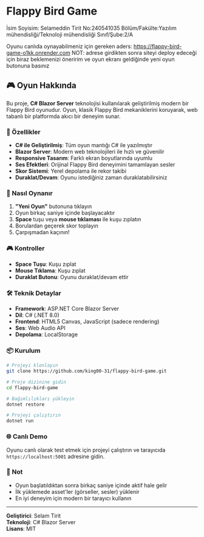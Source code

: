 # Flappy Bird Game
İsim Soyisim: Selameddin Tirit
No:240541035
Bölüm/Fakülte:Yazılım mühendisliği/Teknoloji mühendisliği
Sınıf/Şube:2/A

Oyunu canlıda oynayabilmeniz için gereken aders: https://flappy-bird-game-o1kk.onrender.com
NOT: adrese girdikten sonra siteyi deploy edeceği için biraz beklemenizi öneririm ve oyun ekranı geldiğinde yeni oyun butonuna basınız
## 🎮 Oyun Hakkında

Bu proje, **C# Blazor Server** teknolojisi kullanılarak geliştirilmiş modern bir Flappy Bird oyunudur. Oyun, klasik Flappy Bird mekaniklerini koruyarak, web tabanlı bir platformda akıcı bir deneyim sunar.

### 🚀 Özellikler

- **C# ile Geliştirilmiş**: Tüm oyun mantığı C# ile yazılmıştır
- **Blazor Server**: Modern web teknolojileri ile hızlı ve güvenilir
- **Responsive Tasarım**: Farklı ekran boyutlarında uyumlu
- **Ses Efektleri**: Orijinal Flappy Bird deneyimini tamamlayan sesler
- **Skor Sistemi**: Yerel depolama ile rekor takibi
- **Duraklat/Devam**: Oyunu istediğiniz zaman duraklatabilirsiniz

### 🎯 Nasıl Oynanır

1. **"Yeni Oyun"** butonuna tıklayın
2. Oyun birkaç saniye içinde başlayacaktır
3. **Space** tuşu veya **mouse tıklaması** ile kuşu zıplatın
4. Borulardan geçerek skor toplayın
5. Çarpışmadan kaçının!

### 🎮 Kontroller

- **Space Tuşu**: Kuşu zıplat
- **Mouse Tıklama**: Kuşu zıplat
- **Duraklat Butonu**: Oyunu duraklat/devam ettir

### 🛠️ Teknik Detaylar

- **Framework**: ASP.NET Core Blazor Server
- **Dil**: C# (.NET 8.0)
- **Frontend**: HTML5 Canvas, JavaScript (sadece rendering)
- **Ses**: Web Audio API
- **Depolama**: LocalStorage

### 📦 Kurulum

```bash
# Projeyi klonlayın
git clone https://github.com/king00-31/flappy-bird-game.git

# Proje dizinine gidin
cd flappy-bird-game

# Bağımlılıkları yükleyin
dotnet restore

# Projeyi çalıştırın
dotnet run
```

### 🌐 Canlı Demo

Oyunu canlı olarak test etmek için projeyi çalıştırın ve tarayıcıda `https://localhost:5001` adresine gidin.

### 📝 Not

- Oyun başlatıldıktan sonra birkaç saniye içinde aktif hale gelir
- İlk yüklemede asset'ler (görseller, sesler) yüklenir
- En iyi deneyim için modern bir tarayıcı kullanın

---

**Geliştirici**: Selam Tirit  
**Teknoloji**: C# Blazor Server  
**Lisans**: MIT